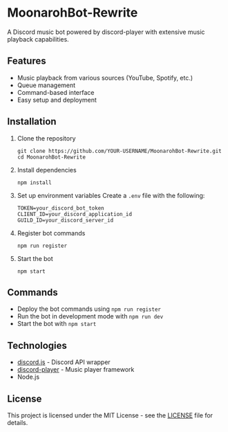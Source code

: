 # MoonarohBot-Rewrite

A Discord music bot powered by discord-player with extensive music playback capabilities.

## Features

- Music playback from various sources (YouTube, Spotify, etc.)
- Queue management
- Command-based interface
- Easy setup and deployment

## Installation

1. Clone the repository
   ```
   git clone https://github.com/YOUR-USERNAME/MoonarohBot-Rewrite.git
   cd MoonarohBot-Rewrite
   ```

2. Install dependencies
   ```
   npm install
   ```

3. Set up environment variables
   Create a `.env` file with the following:
   ```
   TOKEN=your_discord_bot_token
   CLIENT_ID=your_discord_application_id
   GUILD_ID=your_discord_server_id
   ```

4. Register bot commands
   ```
   npm run register
   ```

5. Start the bot
   ```
   npm start
   ```

## Commands

- Deploy the bot commands using `npm run register`
- Run the bot in development mode with `npm run dev`
- Start the bot with `npm start`

## Technologies

- [discord.js](https://discord.js.org/) - Discord API wrapper
- [discord-player](https://discord-player.js.org/) - Music player framework
- Node.js

## License

This project is licensed under the MIT License - see the [LICENSE](LICENSE) file for details. 